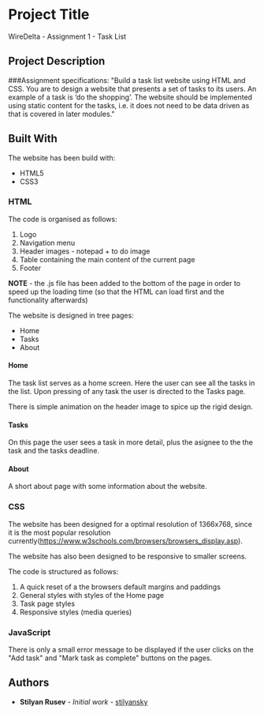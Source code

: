 # Project Title

WireDelta - Assignment 1 - Task List


## Project Description

###Assignment specifications:
"Build a task list website using HTML and CSS. You are to design a website that presents a set of tasks to its users. An example of a task is ‘do the shopping’. The website should be implemented using static content for the tasks, i.e. it does not need to be data driven as that is covered in later modules."


## Built With

The website has been build with:
* HTML5
* CSS3

### HTML

The code is organised as follows:
1. Logo
2. Navigation menu
3. Header images - notepad + to do image
4. Table containing the main content of the current page
5. Footer

**NOTE** - the .js file has been added to the bottom of the page in order to speed up the loading time
(so that the HTML can load first and the functionality afterwards)

The website is designed in tree pages:
* Home
* Tasks
* About

#### Home

The task list serves as a home screen. Here the user can see all the tasks in the list.
Upon pressing of any task the user is directed to the Tasks page.

There is simple animation on the header image to spice up the rigid design.

#### Tasks

On this page the user sees a task in more detail, plus the asignee to the the task and
the tasks deadline.

#### About

A short about page with some information about the website.


### CSS

The website has been designed for a optimal resolution of 1366x768, since it is the most
popular resolution currently(https://www.w3schools.com/browsers/browsers_display.asp).

The website has also been designed to be responsive to smaller screens.

The code is structured as follows:

1. A quick reset of a the browsers default margins and paddings
2. General styles with styles of the Home page
3. Task page styles
4. Responsive styles (media queries)

### JavaScript

There is only a small error message to be displayed if the user clicks on the "Add task" and "Mark task as complete" buttons on the pages. 

## Authors

* **Stilyan Rusev** - *Initial work* - [stilyansky](https://github.com/stilyansky)
